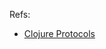 Refs:

 * [Clojure Protocols](http://debasishg.blogspot.com/2010/08/random-thoughts-on-clojure-protocols.html)
